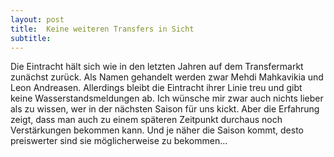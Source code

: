 ```yaml
---
layout: post
title:  Keine weiteren Transfers in Sicht
subtitle:  
---
```


Die Eintracht hält sich wie in den letzten Jahren auf dem Transfermarkt zunächst zurück. Als Namen gehandelt werden zwar Mehdi Mahkavikia und Leon Andreasen. Allerdings bleibt die Eintracht ihrer Linie treu und gibt keine Wasserstandsmeldungen ab. Ich wünsche mir zwar auch nichts lieber als zu wissen, wer in der nächsten Saison für uns kickt. Aber die Erfahrung zeigt, dass man auch zu einem späteren Zeitpunkt durchaus noch Verstärkungen bekommen kann. Und je näher die Saison kommt, desto preiswerter sind sie möglicherweise zu bekommen...


